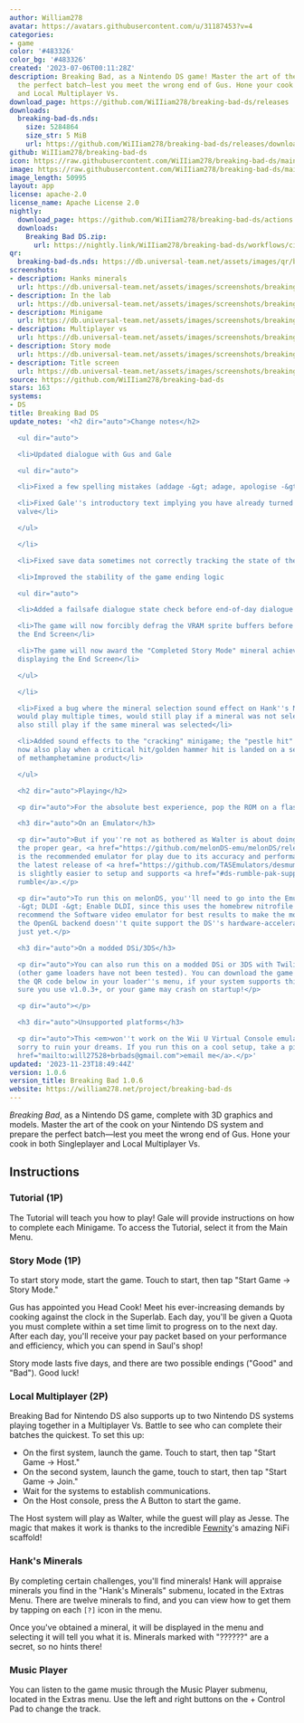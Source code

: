 ```yaml
---
author: William278
avatar: https://avatars.githubusercontent.com/u/31187453?v=4
categories:
- game
color: '#483326'
color_bg: '#483326'
created: '2023-07-06T00:11:28Z'
description: Breaking Bad, as a Nintendo DS game! Master the art of the cook and prepare
  the perfect batch—lest you meet the wrong end of Gus. Hone your cook in both Singleplayer
  and Local Multiplayer Vs.
download_page: https://github.com/WiIIiam278/breaking-bad-ds/releases
downloads:
  breaking-bad-ds.nds:
    size: 5284864
    size_str: 5 MiB
    url: https://github.com/WiIIiam278/breaking-bad-ds/releases/download/1.0.6/breaking-bad-ds.nds
github: WiIIiam278/breaking-bad-ds
icon: https://raw.githubusercontent.com/WiIIiam278/breaking-bad-ds/main/icon.png
image: https://raw.githubusercontent.com/WiIIiam278/breaking-bad-ds/main/banner-art.png
image_length: 50995
layout: app
license: apache-2.0
license_name: Apache License 2.0
nightly:
  download_page: https://github.com/WiIIiam278/breaking-bad-ds/actions
  downloads:
    Breaking Bad DS.zip:
      url: https://nightly.link/WiIIiam278/breaking-bad-ds/workflows/ci/main/Breaking%20Bad%20DS.zip
qr:
  breaking-bad-ds.nds: https://db.universal-team.net/assets/images/qr/breaking-bad-ds-nds.png
screenshots:
- description: Hanks minerals
  url: https://db.universal-team.net/assets/images/screenshots/breaking-bad-ds/hanks-minerals.png
- description: In the lab
  url: https://db.universal-team.net/assets/images/screenshots/breaking-bad-ds/in-the-lab.png
- description: Minigame
  url: https://db.universal-team.net/assets/images/screenshots/breaking-bad-ds/minigame.png
- description: Multiplayer vs
  url: https://db.universal-team.net/assets/images/screenshots/breaking-bad-ds/multiplayer-vs.png
- description: Story mode
  url: https://db.universal-team.net/assets/images/screenshots/breaking-bad-ds/story-mode.png
- description: Title screen
  url: https://db.universal-team.net/assets/images/screenshots/breaking-bad-ds/title-screen.png
source: https://github.com/WiIIiam278/breaking-bad-ds
stars: 163
systems:
- DS
title: Breaking Bad DS
update_notes: '<h2 dir="auto">Change notes</h2>

  <ul dir="auto">

  <li>Updated dialogue with Gus and Gale

  <ul dir="auto">

  <li>Fixed a few spelling mistakes (addage -&gt; adage, apologise -&gt; apologize)</li>

  <li>Fixed Gale''s introductory text implying you have already turned the ventilation
  valve</li>

  </ul>

  </li>

  <li>Fixed save data sometimes not correctly tracking the state of the game</li>

  <li>Improved the stability of the game ending logic

  <ul dir="auto">

  <li>Added a failsafe dialogue state check before end-of-day dialogue on Day 5</li>

  <li>The game will now forcibly defrag the VRAM sprite buffers before displaying
  the End Screen</li>

  <li>The game will now award the "Completed Story Mode" mineral achievement before
  displaying the End Screen</li>

  </ul>

  </li>

  <li>Fixed a bug where the mineral selection sound effect on Hank''s Minerals screen
  would play multiple times, would still play if a mineral was not selected, and would
  also still play if the same mineral was selected</li>

  <li>Added sound effects to the "cracking" minigame; the "pestle hit" effect will
  now also play when a critical hit/golden hammer hit is landed on a section or crystal
  of methamphetamine product</li>

  </ul>

  <h2 dir="auto">Playing</h2>

  <p dir="auto">For the absolute best experience, pop the ROM on a flashcart and enjoy!</p>

  <h3 dir="auto">On an Emulator</h3>

  <p dir="auto">But if you''re not as bothered as Walter is about doing things with
  the proper gear, <a href="https://github.com/melonDS-emu/melonDS/releases/latest">melonDS</a>
  is the recommended emulator for play due to its accuracy and performance. Alternatively,
  the latest release of <a href="https://github.com/TASEmulators/desmume/releases/latest">DeSmuME</a>
  is slightly easier to setup and supports <a href="#ds-rumble-pak-support">emulating
  rumble</a>.</p>

  <p dir="auto">To run this on melonDS, you''ll need to go into the Emulator Config
  -&gt; DLDI -&gt; Enable DLDI, since this uses the homebrew nitrofile system.  I
  recommend the Software video emulator for best results to make the models pop, as
  the OpenGL backend doesn''t quite support the DS''s hardware-accelerated outlines
  just yet.</p>

  <h3 dir="auto">On a modded DSi/3DS</h3>

  <p dir="auto">You can also run this on a modded DSi or 3DS with Twilight Menu++
  (other game loaders have not been tested). You can download the game ROM by scanning
  the QR code below in your loader''s menu, if your system supports this. Please make
  sure you use v1.0.3+, or your game may crash on startup!</p>

  <p dir="auto"></p>

  <h3 dir="auto">Unsupported platforms</h3>

  <p dir="auto">This <em>won''t work on the Wii U Virtual Console emulator</em>. I''m
  sorry to ruin your dreams. If you run this on a cool setup, take a picture and <a
  href="mailto:will27528+brbads@gmail.com">email me</a>.</p>'
updated: '2023-11-23T18:49:44Z'
version: 1.0.6
version_title: Breaking Bad 1.0.6
website: https://william278.net/project/breaking-bad-ds
---
```

*Breaking Bad*, as a Nintendo DS game, complete with 3D graphics and models. Master the art of the cook on your Nintendo DS system and prepare the perfect batch&mdash;lest you meet the wrong end of Gus. Hone your cook in both Singleplayer and Local Multiplayer Vs.

## Instructions
### Tutorial (1P)
The Tutorial will teach you how to play! Gale will provide instructions on how to complete each Minigame. To access the Tutorial, select it from the Main Menu.

### Story Mode (1P)
To start story mode, start the game. Touch to start, then tap "Start Game → Story Mode."

Gus has appointed you Head Cook! Meet his ever-increasing demands by cooking against the clock in the Superlab. Each day, you'll be given a Quota you must complete within a set time limit to progress on to the next day. After each day, you'll receive your pay packet based on your performance and efficiency, which you can spend in Saul's shop!

Story mode lasts five days, and there are two possible endings ("Good" and "Bad"). Good luck!

### Local Multiplayer (2P)
Breaking Bad for Nintendo DS also supports up to two Nintendo DS systems playing together in a Multiplayer Vs. Battle to see who can complete their batches the quickest. To set this up:

* On the first system, launch the game. Touch to start, then tap "Start Game → Host."
* On the second system, launch the game, touch to start, then tap "Start Game → Join."
* Wait for the systems to establish communications.
* On the Host console, press the A Button to start the game.

The Host system will play as Walter, while the guest will play as Jesse. The magic that makes it work is thanks to the incredible [Fewnity](https://github.com/Fewnity/Nintendo-DS-Nifi-Template/)'s amazing NiFi scaffold!

### Hank's Minerals
By completing certain challenges, you'll find minerals! Hank will appraise minerals you find in the "Hank's Minerals" submenu, located in the Extras Menu. There are twelve minerals to find, and you can view how to get them by tapping on each `[?]` icon in the menu.

Once you've obtained a mineral, it will be displayed in the menu and selecting it will tell you what it is. Minerals marked with "??????" are a secret, so no hints there!

### Music Player
You can listen to the game music through the Music Player submenu, located in the Extras menu. Use the left and right buttons on the + Control Pad to change the track.